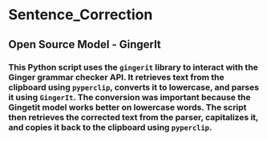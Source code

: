 # Sentence_Correction
## Open Source Model - GingerIt
### This Python script uses the `gingerit` library to interact with the Ginger grammar checker API. It retrieves text from the clipboard using `pyperclip`, converts it to lowercase, and parses it using `GingerIt`. The conversion was important because the Gingetit model works better on lowercase words. The script then retrieves the corrected text from the parser, capitalizes it, and copies it back to the clipboard using `pyperclip`.

